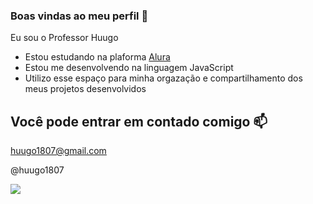 ### Boas vindas ao meu perfil 💙

Eu sou o Professor Huugo

- Estou estudando na plaforma [Alura]( https://cursos.alura.com.br )
- Estou me desenvolvendo na linguagem JavaScript
- Utilizo esse espaço para minha orgazação e compartilhamento dos meus projetos desenvolvidos



## Você pode entrar em contado comigo 📫

huugo1807@gmail.com

@huugo1807

![]( https://media.tenor.com/opEBWw0uddoAAAAM/umm.gif )
